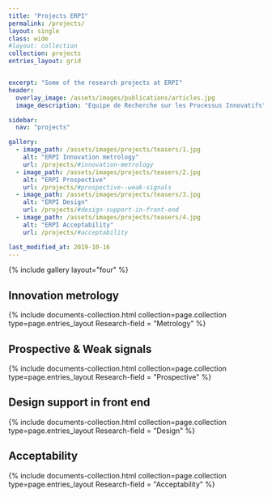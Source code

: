 ```yaml
---
title: "Projects ERPI"
permalink: /projects/
layout: single
class: wide
#layout: collection
collection: projects
entries_layout: grid


excerpt: "Some of the research projects at ERPI"
header:
  overlay_image: /assets/images/publications/articles.jpg
  image_description: "Equipe de Recherche sur les Processus Innovatifs"

sidebar:
  nav: "projects"

gallery:
  - image_path: /assets/images/projects/teasers/1.jpg
    alt: "ERPI Innovation metrology"
    url: /projects/#innovation-metrology
  - image_path: /assets/images/projects/teasers/2.jpg
    alt: "ERPI Prospective"        
    url: /projects/#prospective--weak-signals      
  - image_path: /assets/images/projects/teasers/3.jpg
    alt: "ERPI Design"        
    url: /projects/#design-support-in-front-end      
  - image_path: /assets/images/projects/teasers/4.jpg
    alt: "ERPI Acceptability"        
    url: /projects/#acceptability     

last_modified_at: 2019-10-16
---
```


{% include gallery  layout="four" %}


## Innovation metrology

<div class="entries-{{ page.entries_layout }}">
{% include documents-collection.html
    collection=page.collection
    type=page.entries_layout    
    Research-field = "Metrology"
%}
</div>
<div style="width: 100%; clear: both; "></div>

## Prospective & Weak signals


<div class="entries-{{ page.entries_layout }}">
{% include documents-collection.html
    collection=page.collection
    type=page.entries_layout    
    Research-field = "Prospective"
%}
</div>
<div style="width: 100%; clear: both; "></div>

## Design support in front end


<div class="entries-{{ page.entries_layout }}">
{% include documents-collection.html
    collection=page.collection
    type=page.entries_layout    
    Research-field = "Design"
%}
</div>
<div style="width: 100%; clear: both; "></div>

## Acceptability


<div class="entries-{{ page.entries_layout }}">
{% include documents-collection.html
    collection=page.collection
    type=page.entries_layout
    Research-field = "Acceptability"
%}
</div>
